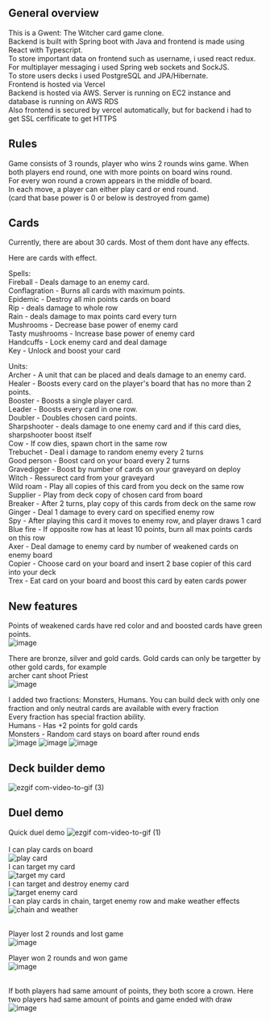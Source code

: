 

## General overview
This is a Gwent: The Witcher card game clone. <br>
Backend is built with Spring boot with Java and frontend is made using React with Typescript. <br>
To store important data on frontend such as username, i used react redux. <br>
For multiplayer messaging i used Spring web sockets and SockJS. <br>
To store users decks i used PostgreSQL and JPA/Hibernate. <br>
Frontend is hosted via Vercel <br>
Backend is hosted via AWS. Server is running on EC2 instance and database is running on AWS RDS <br>
Also frontend is secured by vercel automatically, but for backend i had to get SSL cerfificate to get HTTPS <br>

## Rules
Game consists of 3 rounds, player who wins 2 rounds wins game. When both players end round, one with more points on board wins round. <br>
For every won round a crown appears in the middle of board. <br>
In each move, a player can either play card or end round.<br>
(card that base power is 0 or below is destroyed from game) <br>
## Cards
Currently, there are about 30 cards. Most of them dont have any effects.<br>

Here are cards with effect. 

Spells: <br>
Fireball - Deals damage to an enemy card.<br>
Conflagration - Burns all cards with maximum points. <br>
Epidemic - Destroy all min points cards on board <br>
Rip - deals damage to whole row <br>
Rain - deals damage to max points card every turn <br>
Mushrooms - Decrease base power of enemy card<br>
Tasty mushrooms - Increase base power of enemy card<br>
Handcuffs - Lock enemy card and deal damage <br>
Key - Unlock and boost your card <br>

Units: <br>
Archer - A unit that can be placed and deals damage to an enemy card. <br>
Healer - Boosts every card on the player's board that has no more than 2 points. <br>
Booster - Boosts a single player card. <br>
Leader - Boosts every card in one row. <br>
Doubler - Doubles chosen card points. <br>
Sharpshooter - deals damage to one enemy card and if this card dies, sharpshooter boost itself <br>
Cow - If cow dies, spawn chort in the same row <br>
Trebuchet - Deal i damage to random enemy every 2 turns<br>
Good person - Boost card on your board every 2 turns<br>
Gravedigger - Boost by number of cards on your graveyard on deploy<br>
Witch - Ressurect card from your graveyard<br>
Wild roam - Play all copies of this card from you deck on the same row<br>
Supplier - Play from deck copy of chosen card from board <br>
Breaker - After 2 turns, play copy of this cards from deck on the same row <br>
Ginger - Deal 1 damage to every card on specified enemy row <br>
Spy - After playing this card it moves to enemy row, and player draws 1 card <br>
Blue fire - If opposite row has at least 10 points, burn all max points cards on this row <br>
Axer - Deal damage to enemy card by number of weakened cards on enemy board <br>
Copier - Choose card on your board and insert 2 base copier of this card into your deck <br>
Trex - Eat card on your board and boost this card by eaten cards power <br>

## New features
Points of weakened cards have red color and and boosted cards have green points. <br>
![image](https://github.com/PiotrJagla/GwentClone-MainProj/assets/76881722/3f0d6ccf-ec18-4e0c-8370-495f4dfe2441)

There are bronze, silver and gold cards. Gold cards can only be targetter by other gold cards, for example <br>
archer cant shoot Priest <br>
![image](https://github.com/PiotrJagla/GwentClone-MainProj/assets/76881722/3e948464-8128-4e59-a98c-e32fe139894a)

I added two fractions: Monsters, Humans. You can build deck with only one fraction and only neutral cards
are available with every fraction <br>
Every fraction has special fraction ability. <br>
Humans - Has +2 points for gold cards <br>
Monsters - Random card stays on board after round ends <br>
![image](https://github.com/PiotrJagla/GwentClone-MainProj/assets/76881722/82891e53-d20c-48e6-95a0-aa027e553bde)
![image](https://github.com/PiotrJagla/GwentClone-MainProj/assets/76881722/094b976c-6ba7-4129-a99f-e3c04618fe8c)
![image](https://github.com/PiotrJagla/GwentClone-MainProj/assets/76881722/0cc04074-9f49-4e9d-ac9c-66c4517ce172)




## Deck builder demo
![ezgif com-video-to-gif (3)](https://github.com/PiotrJagla/GwentClone-MainProj/assets/76881722/b0575655-54c8-4e7c-adbb-eb686bbc594a)


## Duel demo
Quick duel demo
![ezgif com-video-to-gif (1)](https://github.com/PiotrJagla/GwentClone-MainProj/assets/76881722/27a04121-5294-48a9-adea-92601d2e1f2d)
<br>
<br>
I can play cards on board <br>
![play card](https://github.com/PiotrJagla/GwentClone-MainProj/assets/76881722/816886d2-7e18-46a5-83b6-19f107f18671) <br>
I can target my card <br>
![target my card](https://github.com/PiotrJagla/GwentClone-MainProj/assets/76881722/def2bafb-c98b-4ec1-8bbd-d481ab9d15a5) <br>
I can target and destroy enemy card <br>
![target enemy card](https://github.com/PiotrJagla/GwentClone-MainProj/assets/76881722/c7a174bd-9b3a-463a-bf6b-901bea94cf48) <br>
I can play cards in chain, target enemy row and make weather effects <br>
![chain and weather](https://github.com/PiotrJagla/GwentClone-MainProj/assets/76881722/a8ef3a38-1111-4da0-a1e4-9295592ee5ba) <br>
<br>


Player lost 2 rounds and lost game <br>
![image](https://github.com/PiotrJagla/GwentClone-MainProj/assets/76881722/e8740511-dc1e-40e6-8174-b07ec354009d)

Player won 2 rounds and won game <br>
![image](https://github.com/PiotrJagla/GwentClone-MainProj/assets/76881722/16fdb528-e908-457e-8943-2fbe81a2e3e9)

<br>If both players had same amount of points, they both score a crown. Here two players had same amount of points and game ended with draw<br>
![image](https://github.com/PiotrJagla/MyCardGame-MainProj/assets/76881722/3ceeddc5-9664-4f9c-a8ca-89237f3a8e98)













